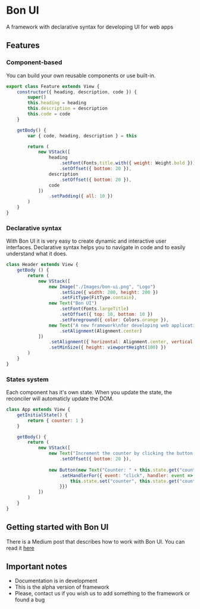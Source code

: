 # Bon UI
A framework with declarative syntax for developing UI for web apps

## Features
### Component-based
You can build your own reusable components or use built-in.
```javascript
export class Feature extends View {
    constructor({ heading, description, code }) {
        super()
        this.heading = heading
        this.description = description
        this.code = code
    }

    getBody() {
        var { code, heading, description } = this

        return (
            new VStack([
                heading
                    .setFont(Fonts.title.with({ weight: Weight.bold }))
                    .setOffset({ bottom: 20 }),
                description
                    .setOffset({ bottom: 20 }),
                code
            ])
                .setPadding({ all: 10 })
        )
    }
}
```

### Declarative syntax
With Bon UI it is very easy to create dynamic and interactive user interfaces. Declarative syntax helps you to navigate in code and to easily understand what it does.
```javascript
class Header extends View {
    getBody () {
        return (
            new VStack([
                new Image("./Images/bon-ui.png", "Logo")
                    .setSize({ width: 200, height: 200 })
                    .setFitType(FitType.contain),
                new Text("Bon UI")
                    .setFont(Fonts.largeTitle)
                    .setOffset({ top: 10, bottom: 10 })
                    .setForeground({ color: Colors.orange }),
                new Text("A new framework\nfor developing web applications")
                    .setAlignment(Alignment.center)
            ])
                .setAlignment({ horizontal: Alignment.center, vertical: Alignment.center })
                .setMinSize({ height: viewportHeight(100) })
        )
    }
}
```

### States system
Each component has it's own state. When you update the state, the reconciler will automaticly update the DOM.
```javascript
class App extends View {
    getInitialState() {
        return { counter: 1 }
    }

    getBody() {
        return (
            new VStack([
                new Text("Increment the counter by clicking the button!")
                    .setOffset({ bottom: 20 }),
                
                new Button(new Text("Counter: " + this.state.get("counter").toString()))
                    .setHandlerFor({ event: "click", handler: event => {
                        this.state.set("counter", this.state.get("counter") + 1)
                    }})
            ])
        )
    }
}
```

## Getting started with Bon UI
There is a Medium post that describes how to work with Bon UI. You can read it [here](https://link.medium.com/zuF8phk864)

## Important notes
- Documentation is in development
- This is the alpha version of framework
- Please, contact us if you wish us to add something to the framework or found a bug
